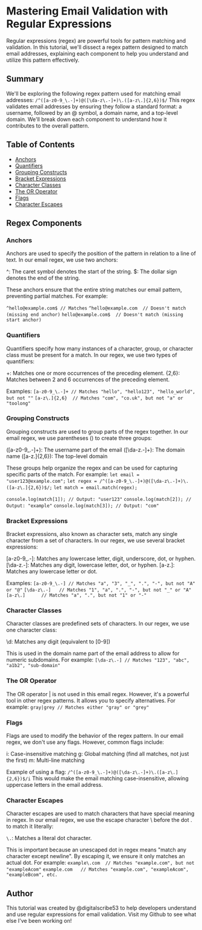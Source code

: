 # Mastering Email Validation with Regular Expressions

Regular expressions (regex) are powerful tools for pattern matching and validation. In this tutorial, we'll dissect a regex pattern designed to match email addresses, explaining each component to help you understand and utilize this pattern effectively.

## Summary

We'll be exploring the following regex pattern used for matching email addresses:
```/^([a-z0-9_\.-]+)@([\da-z\.-]+)\.([a-z\.]{2,6})$/```
This regex validates email addresses by ensuring they follow a standard format: a username, followed by an @ symbol, a domain name, and a top-level domain. We'll break down each component to understand how it contributes to the overall pattern. 

## Table of Contents

- [Anchors](#anchors)
- [Quantifiers](#quantifiers)
- [Grouping Constructs](#grouping-constructs)
- [Bracket Expressions](#bracket-expressions)
- [Character Classes](#character-classes)
- [The OR Operator](#the-or-operator)
- [Flags](#flags)
- [Character Escapes](#character-escapes)

## Regex Components

### Anchors
Anchors are used to specify the position of the pattern in relation to a line of text. In our email regex, we use two anchors:

^: The caret symbol denotes the start of the string.
$: The dollar sign denotes the end of the string.

These anchors ensure that the entire string matches our email pattern, preventing partial matches. For example:

```^hello@example.com$ // Matches```
```^hello@example.com  // Doesn't match (missing end anchor)```
```hello@example.com$  // Doesn't match (missing start anchor)```


### Quantifiers
Quantifiers specify how many instances of a character, group, or character class must be present for a match. In our regex, we use two types of quantifiers:

+: Matches one or more occurrences of the preceding element.
{2,6}: Matches between 2 and 6 occurrences of the preceding element.

Examples:
`[a-z0-9_\.-]+ // Matches "hello", "hello123", "hello_world", but not ""`
`[a-z\.]{2,6}  // Matches "com", "co.uk", but not "a" or "toolong"`

### Grouping Constructs
Grouping constructs are used to group parts of the regex together. In our email regex, we use parentheses () to create three groups:

([a-z0-9_\.-]+): The username part of the email
([\da-z\.-]+): The domain name
([a-z\.]{2,6}): The top-level domain

These groups help organize the regex and can be used for capturing specific parts of the match. For example:
`let email = "user123@example.com";`
`let regex = /^([a-z0-9_\.-]+)@([\da-z\.-]+)\.([a-z\.]{2,6})$/;`
`let match = email.match(regex);`

`console.log(match[1]); // Output: "user123"`
`console.log(match[2]); // Output: "example"`
`console.log(match[3]); // Output: "com"`

### Bracket Expressions
Bracket expressions, also known as character sets, match any single character from a set of characters. In our regex, we use several bracket expressions:

[a-z0-9_\.-]: Matches any lowercase letter, digit, underscore, dot, or hyphen.
[\da-z\.-]: Matches any digit, lowercase letter, dot, or hyphen.
[a-z\.]: Matches any lowercase letter or dot.

Examples:
`[a-z0-9_\.-] // Matches "a", "3", "_", ".", "-", but not "A" or "@"`
`[\da-z\.-]   // Matches "1", "a", ".", "-", but not "_" or "A"`
`[a-z\.]      // Matches "a", ".", but not "1" or "-"`

### Character Classes
Character classes are predefined sets of characters. In our regex, we use one character class:

\d: Matches any digit (equivalent to [0-9])

This is used in the domain name part of the email address to allow for numeric subdomains. For example:
```[\da-z\.-] // Matches "123", "abc", "a1b2", "sub-domain"```

### The OR Operator
The OR operator | is not used in this email regex. However, it's a powerful tool in other regex patterns. It allows you to specify alternatives. For example:
```gray|grey // Matches either "gray" or "grey"```

### Flags
Flags are used to modify the behavior of the regex pattern. In our email regex, we don't use any flags. However, common flags include:

i: Case-insensitive matching
g: Global matching (find all matches, not just the first)
m: Multi-line matching

Example of using a flag:
```/^([a-z0-9_\.-]+)@([\da-z\.-]+)\.([a-z\.]{2,6})$/i```
This would make the email matching case-insensitive, allowing uppercase letters in the email address.

### Character Escapes
Character escapes are used to match characters that have special meaning in regex. In our email regex, we use the escape character \ before the dot . to match it literally:

```\.```: Matches a literal dot character.

This is important because an unescaped dot in regex means "match any character except newline". By escaping it, we ensure it only matches an actual dot. For example:
`example\.com  // Matches "example.com", but not "exampleAcom"`
`example.com   // Matches "example.com", "exampleAcom", "exampleBcom", etc.`

## Author
This tutorial was created by @digitalscribe53 to help developers understand and use regular expressions for email validation. Visit my Github to see what else I've been working on! 
